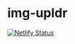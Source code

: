 # img-upldr

[![Netlify Status](https://api.netlify.com/api/v1/badges/1bb46b50-20a4-47ea-940a-feed3d513a43/deploy-status)](https://app.netlify.com/sites/img-upldr/deploys)
